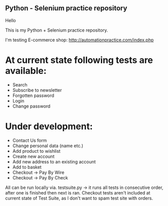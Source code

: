 ## Python - Selenium practice repository

Hello

This is my Python + Selenium practice repository.

I'm testing E-commerce shop: http://automationpractice.com/index.php

# At current state following tests are available:

- Search
- Subscribe to newsletter
- Forgotten password
- Login
- Change password

# Under development:
- Contact Us form
- Change personal data (name etc.)
- Add product to wishlist
- Create new account
- Add new address to an existing account
- Add to basket
- Checkout -> Pay By Wire
- Checkout -> Pay By Check

All can be run locally via. testsuite.py -> it runs all tests in consecutive order, after one is finished then next is ran.
Checkout tests aren't included at current state of Test Suite, as I don't want to spam test site with orders.